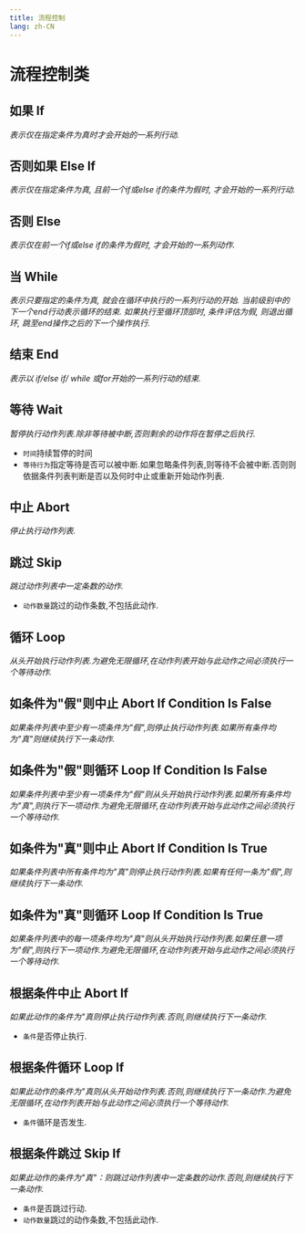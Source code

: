 ```yaml
---
title: 流程控制
lang: zh-CN
---
```


# 流程控制类



## 如果    If

_表示仅在指定条件为真时才会开始的一系列行动._



## 否则如果    Else If

_表示仅在指定条件为真, 且前一个if或else if的条件为假时, 才会开始的一系列行动._



## 否则    Else

_表示仅在前一个if或else if的条件为假时, 才会开始的一系列动作._



## 当    While

_表示只要指定的条件为真, 就会在循环中执行的一系列行动的开始. 当前级别中的下一个end行动表示循环的结束. 如果执行至循环顶部时, 条件评估为假, 则退出循环, 跳至end操作之后的下一个操作执行._



## 结束    End

_表示以 if/else if/ while 或for开始的一系列行动的结束._



## 等待    Wait

_暂停执行动作列表.除非等待被中断,否则剩余的动作将在暂停之后执行._

- `时间`持续暂停的时间
- `等待行为`指定等待是否可以被中断.如果忽略条件列表,则等待不会被中断.否则则依据条件列表判断是否以及何时中止或重新开始动作列表.<br />



## 中止    Abort

_停止执行动作列表._<br />



## 跳过    Skip

_跳过动作列表中一定条数的动作._

- `动作数量`跳过的动作条数,不包括此动作.<br />



## 循环     Loop

_从头开始执行动作列表.为避免无限循环,在动作列表开始与此动作之间必须执行一个等待动作._<br />



## 如条件为"假"则中止    Abort If Condition Is False

_如果条件列表中至少有一项条件为"假",则停止执行动作列表.如果所有条件均为"真"则继续执行下一条动作._<br />



## 如条件为"假"则循环    Loop If Condition Is False

_如果条件列表中至少有一项条件为"假"则从头开始执行动作列表.如果所有条件均为"真",则执行下一项动作.为避免无限循环,在动作列表开始与此动作之间必须执行一个等待动作._<br />



## 如条件为"真"则中止    Abort If Condition Is True

_如果条件列表中所有条件均为"真"则停止执行动作列表.如果有任何一条为"假",则继续执行下一条动作._<br />



## 如条件为"真"则循环    Loop If Condition Is True

_如果条件列表中的每一项条件均为"真"则从头开始执行动作列表.如果任意一项为"假",则执行下一项动作.为避免无限循环,在动作列表开始与此动作之间必须执行一个等待动作._<br />



## 根据条件中止    Abort If

_如果此动作的条件为"真则停止执行动作列表.否则,则继续执行下一条动作._

- `条件`是否停止执行.<br />



## 根据条件循环    Loop If

_如果此动作的条件为"真则从头开始动作列表.否则,则继续执行下一条动作.为避免无限循环,在动作列表开始与此动作之间必须执行一个等待动作._

- `条件`循环是否发生.<br />



## 根据条件跳过    Skip If

_如果此动作的条件为"真"：则跳过动作列表中一定条数的动作.否则,则继续执行下一条动作._

- `条件`是否跳过行动.
- `动作数量`跳过的动作条数,不包括此动作.
